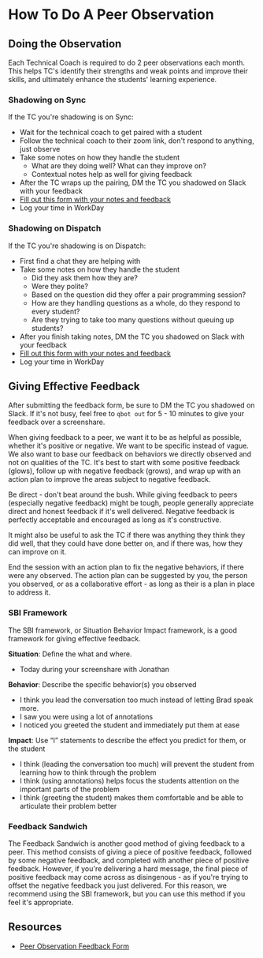 # How To Do A Peer Observation

## Doing the Observation

Each Technical Coach is required to do 2 peer observations each month. This helps TC's identify their strengths and weak points and improve their skills, and ultimately enhance the students' learning experience. 

### Shadowing on Sync

If the TC you're shadowing is on Sync:

* Wait for the technical coach to get paired with a student
* Follow the technical coach to their zoom link, don't respond to anything, just observe
* Take some notes on how they handle the student
  * What are they doing well? What can they improve on?
  * Contextual notes help as well for giving feedback
* After the TC wraps up the pairing, DM the TC you shadowed on Slack with your feedback
* [Fill out this form with your notes and feedback](https://docs.google.com/forms/d/e/1FAIpQLSeOIlOz585-yyF2PhWzpZykipKV4CrqvD1STZLilhhTdvSrLw/viewform?fbzx=-1649285253627795000)
* Log your time in WorkDay

### Shadowing on Dispatch

If the TC you're shadowing is on Dispatch:

* First find a chat they are helping with
* Take some notes on how they handle the student
  * Did they ask them how they are? 
  * Were they polite?
  * Based on the question did they offer a pair programming session?
  * How are they handling questions as a whole, do they respond to every student?
  * Are they trying to take too many questions without queuing up students?
* After you finish taking notes, DM the TC you shadowed on Slack with your feedback
* [Fill out this form with your notes and feedback](https://docs.google.com/forms/d/e/1FAIpQLSeOIlOz585-yyF2PhWzpZykipKV4CrqvD1STZLilhhTdvSrLw/viewform?fbzx=-1649285253627795000)
* Log your time in WorkDay


## Giving Effective Feedback

After submitting the feedback form, be sure to DM the TC you shadowed on Slack. If it's not busy, feel free to `qbot out` for 5 - 10 minutes to give your feedback over a screenshare.

When giving feedback to a peer, we want it to be as helpful as possible, whether it's positive or negative. We want to be specific instead of vague. We also want to base our feedback on behaviors we directly observed and not on qualities of the TC. It's best to start with some positive feedback (glows), follow up with negative feedback (grows), and wrap up with an action plan to improve the areas subject to negative feedback.

Be direct - don't beat around the bush. While giving feedback to peers (especially negative feedback) might be tough, people generally appreciate direct and honest feedback if it's well delivered. Negative feedback is perfectly acceptable and encouraged as long as it's constructive.

It might also be useful to ask the TC if there was anything they think they did well, that they could have done better on, and if there was, how they can improve on it. 

End the session with an action plan to fix the negative behaviors, if there were any observed. The action plan can be suggested by you, the person you observed, or as a collaborative effort - as long as their is a plan in place to address it. 


### SBI Framework

The SBI framework, or Situation Behavior Impact framework, is a good framework for giving effective feedback.

**Situation**: Define the what and where. 
* Today during your screenshare with Jonathan

**Behavior**: Describe the specific behavior(s) you observed
* I think you lead the conversation too much instead of letting Brad speak more.
* I saw you were using a lot of annotations
* I noticed you greeted the student and immediately put them at ease

**Impact**: Use “I” statements to describe the effect you predict for them, or the student
* I think (leading the conversation too much) will prevent the student from learning how to think through the problem
* I think (using annotations) helps focus the students attention on the important parts of the problem
* I think (greeting the student) makes them comfortable and be able to articulate their problem better

### Feedback Sandwich

The Feedback Sandwich is another good method of giving feedback to a peer. This method consists of giving a piece of positive feedback, followed by some negative feedback, and completed with another piece of positive feedback. However, if you're delivering a hard message, the final piece of positive feedback may come across as disingenous - as if you're trying to offset the negative feedback you just delivered. For this reason, we recommend using the SBI framework, but you can use this method if you feel it's appropriate. 


## Resources 

* [Peer Observation Feedback Form](https://docs.google.com/forms/d/e/1FAIpQLSeOIlOz585-yyF2PhWzpZykipKV4CrqvD1STZLilhhTdvSrLw/viewform?fbzx=-1649285253627795000)
